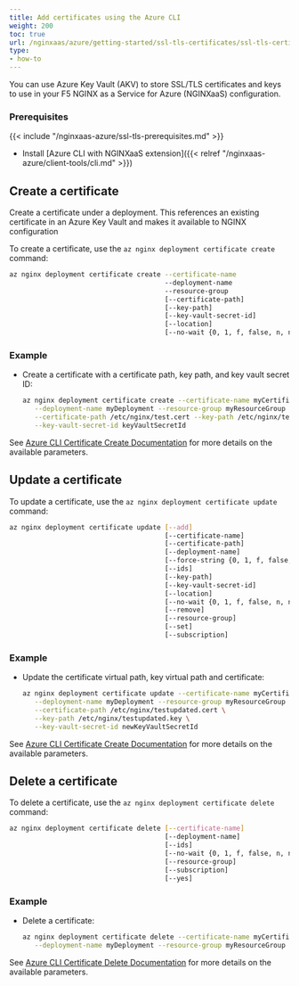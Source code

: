 ```yaml
---
title: Add certificates using the Azure CLI
weight: 200
toc: true
url: /nginxaas/azure/getting-started/ssl-tls-certificates/ssl-tls-certificates-azure-cli/
type:
- how-to
---
```



You can use Azure Key Vault (AKV) to store SSL/TLS certificates and keys to use in your F5 NGINX as a Service for Azure (NGINXaaS) configuration.

### Prerequisites

{{< include "/nginxaas-azure/ssl-tls-prerequisites.md" >}}

- Install [Azure CLI with NGINXaaS extension]({{< relref "/nginxaas-azure/client-tools/cli.md" >}})

## Create a certificate

Create a certificate under a deployment. This references an existing certificate in an Azure Key Vault and makes it available to NGINX configuration

To create a certificate, use the `az nginx deployment certificate create` command:

```bash
az nginx deployment certificate create --certificate-name
                                       --deployment-name
                                       --resource-group
                                       [--certificate-path]
                                       [--key-path]
                                       [--key-vault-secret-id]
                                       [--location]
                                       [--no-wait {0, 1, f, false, n, no, t, true, y, yes}]
```

### Example

- Create a certificate with a certificate path, key path, and key vault secret ID:

   ```bash
   az nginx deployment certificate create --certificate-name myCertificate \
      --deployment-name myDeployment --resource-group myResourceGroup \
      --certificate-path /etc/nginx/test.cert --key-path /etc/nginx/test.key \
      --key-vault-secret-id keyVaultSecretId
   ```

See [Azure CLI Certificate Create Documentation](https://learn.microsoft.com/en-us/cli/azure/nginx/deployment/certificate#az-nginx-deployment-certificate-create) for more details on the available parameters.

## Update a certificate

To update a certificate, use the `az nginx deployment certificate update` command:

```bash
az nginx deployment certificate update [--add]
                                       [--certificate-name]
                                       [--certificate-path]
                                       [--deployment-name]
                                       [--force-string {0, 1, f, false, n, no, t, true, y, yes}]
                                       [--ids]
                                       [--key-path]
                                       [--key-vault-secret-id]
                                       [--location]
                                       [--no-wait {0, 1, f, false, n, no, t, true, y, yes}]
                                       [--remove]
                                       [--resource-group]
                                       [--set]
                                       [--subscription]
```

### Example

- Update the certificate virtual path, key virtual path and certificate:

   ```bash
   az nginx deployment certificate update --certificate-name myCertificate \
      --deployment-name myDeployment --resource-group myResourceGroup \
      --certificate-path /etc/nginx/testupdated.cert \
      --key-path /etc/nginx/testupdated.key \
      --key-vault-secret-id newKeyVaultSecretId
   ```

See [Azure CLI Certificate Create Documentation](https://learn.microsoft.com/en-us/cli/azure/nginx/deployment/certificate#az-nginx-deployment-certificate-update) for more details on the available parameters.

## Delete a certificate

To delete a certificate, use the `az nginx deployment certificate delete` command:

```bash
az nginx deployment certificate delete [--certificate-name]
                                       [--deployment-name]
                                       [--ids]
                                       [--no-wait {0, 1, f, false, n, no, t, true, y, yes}]
                                       [--resource-group]
                                       [--subscription]
                                       [--yes]
```

### Example

- Delete a certificate:

   ```bash
   az nginx deployment certificate delete --certificate-name myCertificate \
      --deployment-name myDeployment --resource-group myResourceGroup
   ```

See [Azure CLI Certificate Delete Documentation](https://learn.microsoft.com/en-us/cli/azure/nginx/deployment/certificate#az-nginx-deployment-certificate-delete) for more details on the available parameters.
